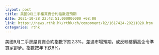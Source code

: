 ```yaml
---
layout: post
title: 美國9月二手樓買賣合約指數遜預期
date: 2021-10-28 22:42:51.000000000 +08:00
link: https://news.rthk.hk/rthk/ch/component/k2/1617424-20211028.htm
categories: rthk
---
```


美國9月二手房屋買賣合約指數下跌2.3%，差過市場預期，或反映樓價高企令準買家卻步。指數按年下跌8%。
